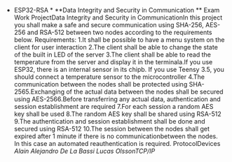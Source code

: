 * ESP32-RSA *
**Data Integrity and Security in Communication **
Exam Work ProjectData Integrity and Security in CommunicationIn
this project you shall make a safe and secure communication using SHA-256,
AES-256 and RSA-512 between two nodes according to the requirements below.
Requirements:
1.It shall be possible to have a menu system on the client for user interaction
2.The client shall be able to change the state of the built in LED of the server
3.The client shall be able to read the temperature from the server and display it in the terminala.If you use ESP32, there is an internal sensor in its chipb.
If you use Teensy 3.5, you should connect a temperature sensor to the microcontroller
4.The communication between the nodes shall be protected using SHA-2565.Exchanging of the actual data between the nodes shall be secured using AES-2566.Before transferring any actual data, authentication and session establishment are required
7.For each session a random AES key shall be used
8.The random AES key shall be shared using RSA-512
9.The authentication and session establishment shall be done and secured using RSA-512
10.The session between the nodes shall get expired after 1 minute if there is no communicationbetween the nodes.
In this case an automated reauthentication is required.
ProtocolDevices
*Alain Alejandro De La Bassi Lucas OlssonTCP/IP* 
